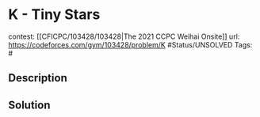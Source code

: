 # K - Tiny Stars

contest: [[CFICPC/103428/103428|The 2021 CCPC Weihai Onsite]]
url: https://codeforces.com/gym/103428/problem/K
#Status/UNSOLVED
Tags: #

## Description

## Solution

